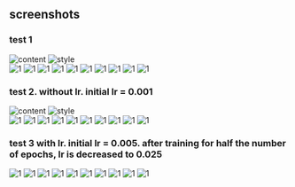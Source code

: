 ## screenshots

### test 1
![content](screenshots/scarjo.jpeg) ![style](screenshots/style1.png) <br>
![1](screenshots/generate_0.png) ![1](screenshots/generate_200.png) ![1](screenshots/generate_400.png) ![1](screenshots/generate_600.png) ![1](screenshots/generate_800.png)
![1](screenshots/generate_1000.png) ![1](screenshots/generate_1200.png) ![1](screenshots/generate_1400.png) ![1](screenshots/generate_1600.png) ![1](screenshots/generate_1800.png)

### test 2. without lr. initial lr = 0.001
![content](screenshots/girl.jpg) ![style](screenshots/style2.png) <br>
![1](screenshots/generate1_0.png) ![1](screenshots/generate1_200.png) ![1](screenshots/generate1_400.png) ![1](screenshots/generate1_600.png) ![1](screenshots/generate1_800.png)
![1](screenshots/generate1_1000.png) ![1](screenshots/generate1_1200.png) ![1](screenshots/generate1_1400.png) ![1](screenshots/generate1_1600.png) ![1](screenshots/generate1_1800.png)

### test 3 with lr. initial lr = 0.005. after training for half the number of epochs, lr is decreased to 0.025
![1](screenshots/generate1_lr_0.png) ![1](screenshots/generate1_lr_200.png) ![1](screenshots/generate1_lr_400.png) ![1](screenshots/generate1_lr_600.png) ![1](screenshots/generate1_lr_800.png)
![1](screenshots/generate1_lr_1000.png) ![1](screenshots/generate1_lr_1200.png) ![1](screenshots/generate1_lr_1400.png) ![1](screenshots/generate1_lr_1600.png) ![1](screenshots/generate1_lr_1800.png)